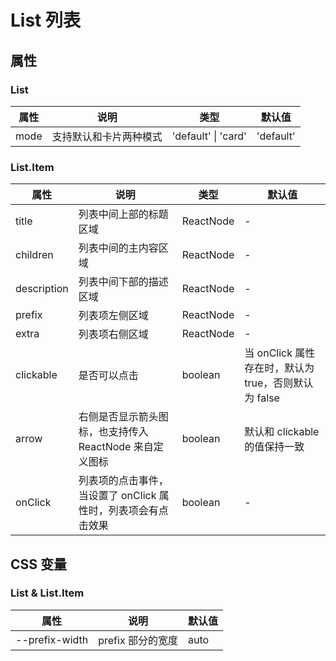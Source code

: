 # List 列表

<code src="./demos/index.tsx"></code>

## 属性

### List

| 属性 | 说明                   | 类型                | 默认值    |
| ---- | ---------------------- | ------------------- | --------- |
| mode | 支持默认和卡片两种模式 | 'default' \| 'card' | 'default' |

### List.Item

| 属性        | 说明                                                          | 类型      | 默认值                                               |
| ----------- | ------------------------------------------------------------- | --------- | ---------------------------------------------------- |
| title       | 列表中间上部的标题区域                                        | ReactNode | -                                                    |
| children    | 列表中间的主内容区域                                          | ReactNode | -                                                    |
| description | 列表中间下部的描述区域                                        | ReactNode | -                                                    |
| prefix      | 列表项左侧区域                                                | ReactNode | -                                                    |
| extra       | 列表项右侧区域                                                | ReactNode | -                                                    |
| clickable   | 是否可以点击                                                  | boolean   | 当 onClick 属性存在时，默认为 true，否则默认为 false |
| arrow       | 右侧是否显示箭头图标，也支持传入 ReactNode 来自定义图标       | boolean   | 默认和 clickable 的值保持一致                        |
| onClick     | 列表项的点击事件，当设置了 onClick 属性时，列表项会有点击效果 | boolean   | -                                                    |

## CSS 变量

### List & List.Item

| 属性           | 说明              | 默认值 |
| -------------- | ----------------- | ------ |
| --prefix-width | prefix 部分的宽度 | auto   |
